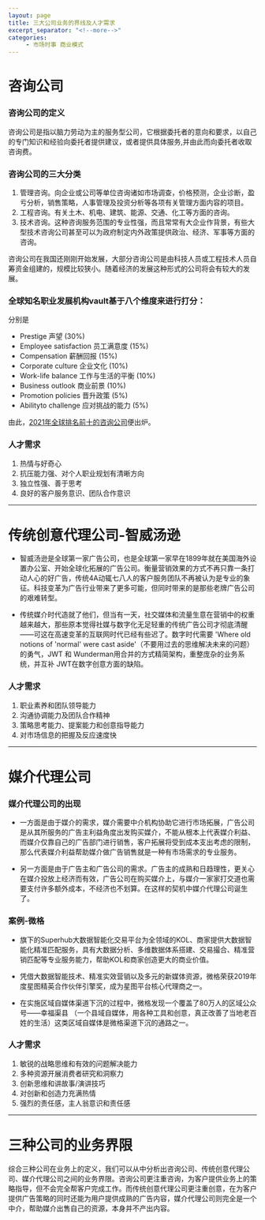 ```yaml
---
layout: page
title: 三大公司业务的界线及人才需求
excerpt_separator: "<!--more-->"
categories:
     - 市场时事 商业模式
---
```


<!--more-->


# 咨询公司
### 咨询公司的定义
咨询公司是指以脑力劳动为主的服务型公司，它根据委托者的意向和要求，以自己的专门知识和经验向委托者提供建议，或者提供具体服务,并由此而向委托者收取咨询费。

### 咨询公司的三大分类
1. 管理咨询。向企业或公司等单位咨询诸如市场调查，价格预测，企业诊断，盈亏分析，销售策略，人事管理及投资分析等各项有关管理方面内容的项目。
2. 工程咨询。有关土木、机电、建筑、能源、交通、化工等方面的咨询。
3. 技术咨询。这种咨询服务范围的专业性强，而且常常有大企业作背景，有些大型技术咨询公司甚至可以为政府制定内外政策提供政治、经济、军事等方面的咨询。

咨询公司在我国还刚刚开始发展，大部分咨询公司是由科技人员或工程技术人员自筹资金组建的，规模比较狭小。随着经济的发展这种形式的公司将会有较大的发展。


### 全球知名职业发展机构vault基于八个维度来进行打分：
分别是
* Prestige 声望 (30%)
* Employee satisfaction 员工满意度 (15%)
* Compensation 薪酬回报 (15%)
* Corporate culture 企业文化 (10%)
* Work-life balance 工作与生活的平衡 (10%)
* Business outlook 商业前景 (10%)
* Promotion policies 晋升政策 (5%)
* Abilityto challenge 应对挑战的能力 (5%)

由此，[2021年全球排名前十的咨询公司](https://www.sohu.com/a/445793842_653710#:~:text=%20%E5%9C%A82021Vault%E2%80%9C%E5%85%A8%E7%90%83%E5%92%A8%E8%AF%A250%E5%BC%BA%E2%80%9D%E6%A6%9C%E5%8D%95%E4%B8%AD%EF%BC%8C%E8%B4%9D%E6%81%A9%E5%85%AC%E5%8F%B8%E5%87%AD%E5%80%9F%E4%BA%AE%E7%9C%BC%E7%9A%84%E7%BB%BC%E5%90%88%E8%A1%A8%E7%8E%B0%E5%8F%96%E5%BE%97%E6%8F%AD%E6%99%932021%E5%B9%B4%E6%8E%92%E8%A1%8C%E6%A6%9C%E7%AC%AC%E4%B8%80%E3%80%82%20%E5%85%B6%E4%B8%AD%EF%BC%8C%E8%B4%9D%E6%81%A9%E5%92%A8%E8%AF%A2%E4%BD%8D%E5%B1%85%E7%AC%AC%E4%B8%80%EF%BC%88%E6%8E%92%E5%90%8D%E4%B8%8A%E5%8D%872%E5%90%8D%EF%BC%89%EF%BC%8C%E6%B3%A2%E5%A3%AB%E9%A1%BF%E5%92%A8%E8%AF%A2%E7%B4%A7%E9%9A%8F%E5%85%B6%E5%90%8E%E4%BD%8D%E5%B1%85%E7%AC%AC%E4%BA%8C%EF%BC%88%E6%8E%92%E5%90%8D%E4%B8%8D%E5%8F%98%EF%BC%8C%E2%80%9D%E4%B8%87%E5%B9%B4%E8%80%81%E4%BA%8C%E2%80%9C%E5%90%8D%E4%B8%8D%E8%99%9A%E4%BC%A0%EF%BC%89%EF%BC%8C%E9%BA%A6%E8%82%AF%E9%94%A1%E5%92%A8%E8%AF%A2%E9%99%8D%E8%87%B3%E7%AC%AC%E4%B8%89%EF%BC%88%E6%8E%92%E5%90%8D%E4%B8%8B%E9%99%8D2%E5%90%8D%EF%BC%89%E3%80%82%20%E6%AD%A4%E5%A4%96%E4%BD%8D%E5%B1%85%E6%A6%9C%E5%8D%95%E5%89%8D10%E7%9A%84%E5%A4%A7%E5%AD%A6%E8%BF%98%E5%8C%85%E6%8B%AC%EF%BC%9A%20Booz%20Allen%E3%80%81EY-Parthenon%E3%80%81Oliver%20Wyman%E3%80%81ClearView%E3%80%81%E5%BE%B7%E5%8B%A4%E5%92%A8%E8%AF%A2%E3%80%81%E6%99%AE%E5%8D%8E%E6%B0%B8%E9%81%93%E5%92%A8%E8%AF%A2%E3%80%81Putnam%20Associates%E3%80%82,%E3%80%81%20%E6%99%AE%E5%8D%8E%E6%B0%B8%E9%81%93%20%EF%BC%888%E2%86%929%EF%BC%89%E3%80%81%20%E6%AF%95%E9%A9%AC%E5%A8%81%20%EF%BC%8814%E2%86%9216%EF%BC%89%20%E6%8E%92%E5%90%8D%20%E5%9D%87%E6%9C%89%E6%89%80%E4%B8%8B%E9%99%8D%E3%80%82%20%E4%BD%A0%E6%9C%80%E5%96%9C%E6%AC%A2%E7%9A%84%E5%92%A8%E8%AF%A2%E5%85%AC%E5%8F%B8%E4%B8%8A%E6%A6%9C%E4%BA%86%E5%90%97%EF%BC%9F)便出炉。

### 人才需求
1. 热情与好奇心
2. 抗压能力强、对个人职业规划有清晰方向
3. 独立性强、善于思考
4. 良好的客户服务意识、团队合作意识

---------------
# 传统创意代理公司-智威汤逊
* 智威汤逊是全球第一家广告公司，也是全球第一家早在1899年就在美国海外设置办公室、开始全球化拓展的广告公司。衡量营销效果的方式不再只靠一条打动人心的好广告，传统4A动辄七八人的客户服务团队不再被认为是专业的象征。科技变革为广告行业带来了更多可能，但同时带来的是那些老牌广告公司的艰难转型。

* 传统媒介时代造就了他们，但当有一天，社交媒体和流量生意在营销中的权重越来越大，那些原本觉得社媒与数字化无足轻重的传统广告公司才彻底清醒——可这在高速变革的互联网时代已经有些迟了。数字时代需要 'Where old notions of 'normal' were cast aside'（不要用过去的思维解决未来的问题）的勇气，JWT 和 Wunderman用合并的方式精简架构，重整庞杂的业务系统，并互补 JWT在数字创意方面的缺陷。

### 人才需求
1. 职业素养和团队领导能力
2. 沟通协调能力及团队合作精神
3. 策略思考能力、提案能力和创意指导能力
4. 对市场信息的把握及反应速度快


-----------
# 媒介代理公司
### 媒介代理公司的出现

* 一方面是由于媒介的需求，媒介需要中介机构协助它进行市场拓展，广告公司是从其所服务的广告主利益角度出发购买媒介，不能从根本上代表媒介利益、而媒介仅靠自己的广告部门进行销售，客户拓展将受到成本支出考虑的限制，那么代表媒介利益帮助媒介做广告销售就是一种有市场需求的专业服务。

* 另一方面是由于广告主和广告公司的需求。广告主的成熟和日趋理性，更关心在媒介投放上经济而有效，广告公司在购买媒介上，与媒介一家家打交道也需要支付许多额外成本，不经济也不划算。在这样的契机中媒介代理公司诞生了。

### 案例-微格
* 旗下的Superhub大数据智能化交易平台为全领域的KOL、商家提供大数据智能化精准匹配服务，具有大数据分析、多维数据体系搭建、交易撮合、精准营销匹配等专业服务能力，帮助KOL和商家创造更大的商业价值。

* 凭借大数据智能技术、精准实效营销以及多元的新媒体资源，微格荣获2019年度星图精英合作伙伴引擎奖，成为星图平台核心代理商之一。
* 在实施区域自媒体渠道下沉的过程中，微格发现一个覆盖了80万人的区域公众号——幸福渠县  （一个县域自媒体，用各种工具和创意，真正改善了当地老百姓的生活）这类区域自媒体是微格渠道下沉的通路之一。

### 人才需求
1. 敏锐的战略思维和有效的问题解决能力
2. 多种资源开展消费者研究和洞察力
3. 创新思维和讲故事/演讲技巧
4. 对创新和创造力充满热情
5. 强烈的责任感，主人翁意识和责任感


---------
# 三种公司的业务界限
综合三种公司在业务上的定义，我们可以从中分析出咨询公司、传统创意代理公司、媒介代理公司之间的业务界限。咨询公司更注重咨询，为客户提供业务上的策略指导，但不会完全帮客户完成工作。而传统创意代理公司更注重创意，在为客户提供广告策略的同时还能为用户提供成熟的广告内容，媒介代理公司则完全是一个中介，帮助媒介出售自己的资源，本身并不产出内容。